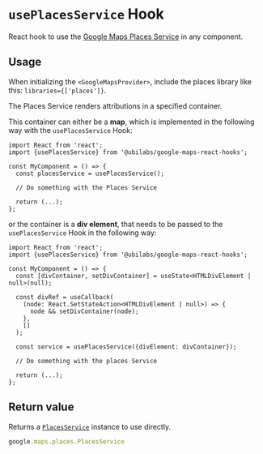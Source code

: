 # `usePlacesService` Hook

React hook to use the [Google Maps Places Service](https://developers.google.com/maps/documentation/javascript/reference/places-service) in any component.

## Usage

When initializing the `<GoogleMapsProvider>`, include the places library like this: `libraries={['places']}`.

The Places Service renders attributions in a specified container.

This container can either be a **map**, which is implemented in the following way with the `usePlacesService` Hook:

```tsx
import React from 'react';
import {usePlacesService} from '@ubilabs/google-maps-react-hooks';

const MyComponent = () => {
  const placesService = usePlacesService();

  // Do something with the Places Service

  return (...);
};
```

or the container is a **div element**, that needs to be passed to the `usePlacesService` Hook in the following way:

```tsx
import React from 'react';
import {usePlacesService} from '@ubilabs/google-maps-react-hooks';

const MyComponent = () => {
  const [divContainer, setDivContainer] = useState<HTMLDivElement | null>(null);

  const divRef = useCallback(
    (node: React.SetStateAction<HTMLDivElement | null>) => {
      node && setDivContainer(node);
    },
    []
  );

  const service = usePlacesService({divElement: divContainer});

  // Do something with the places Service

  return (...);
};
```

## Return value

Returns a [`PlacesService`](google.maps.places.PlacesService) instance to use directly.

```TypeScript
google.maps.places.PlacesService
```
